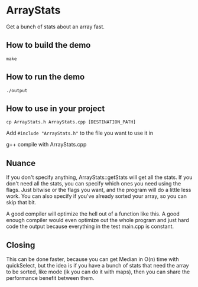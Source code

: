 # ArrayStats
Get a bunch of stats about an array fast.

## How to build the demo

`make`

## How to run the demo

`./output`

## How to use in your project

`cp ArrayStats.h ArrayStats.cpp [DESTINATION_PATH]`

Add `#include "ArrayStats.h"` to the file you want to use it in

g++ compile with ArrayStats.cpp

## Nuance

If you don't specify anything, ArrayStats::getStats will get all the stats. If you don't need all the stats, you can specify which ones you need using the flags. Just bitwise or the flags you want, and the program will do a little less work. You can also specify if you've already sorted your array, so you can skip that bit.

A good compiler will optimize the hell out of a function like this. A good enough compiler would even optimize out the whole program and just hard code the output because everything in the test main.cpp is constant.


## Closing

This can be done faster, because you can get Median in O(n) time with quickSelect, but the idea is if you have a bunch of stats that need the array to be sorted, like mode (ik you can do it with maps), then you can share the performance benefit between them.
